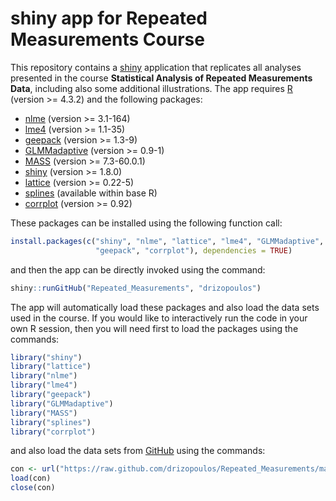 # shiny app for Repeated Measurements Course
This repository contains a [shiny](http://shiny.rstudio.com/) application that replicates 
all analyses presented in the course 
**Statistical Analysis of Repeated Measurements Data**, including also some additional 
illustrations. The app requires [R](http://cran.r-project.org/) 
(version >= 4.3.2) and the following packages:

* [nlme](http://cran.r-project.org/package=nlme) (version >= 3.1-164)
* [lme4](http://cran.r-project.org/package=lme4) (version >= 1.1-35)
* [geepack](http://cran.r-project.org/package=geepack) (version >= 1.3-9)
* [GLMMadaptive](http://cran.r-project.org/package=GLMMadaptive) (version >= 0.9-1)
* [MASS](http://cran.r-project.org/package=MASS) (version >= 7.3-60.0.1)
* [shiny](http://cran.r-project.org/package=shiny) (version >= 1.8.0)
* [lattice](http://cran.r-project.org/package=lattice) (version >= 0.22-5)
* [splines](http://cran.r-project.org/) (available within base R)
* [corrplot](http://cran.r-project.org/package=corrplot) (version >= 0.92)

These packages can be installed using the following function call:
```r
install.packages(c("shiny", "nlme", "lattice", "lme4", "GLMMadaptive", "MASS",
                   "geepack", "corrplot"), dependencies = TRUE)
```
and then the app can be directly invoked using the command:
```r
shiny::runGitHub("Repeated_Measurements", "drizopoulos")
```

The app will automatically load these packages and also load the data sets used in the 
course. If you would like to interactively run the code in your own R session, then you 
will need first to load the packages using the commands:
```r
library("shiny")
library("lattice")
library("nlme")
library("lme4")
library("geepack")
library("GLMMadaptive")
library("MASS")
library("splines")
library("corrplot")
```
and also load the data sets from [GitHub](https://github.com/drizopoulos/Repeated_Measurements) 
using the commands:
```r
con <- url("https://raw.github.com/drizopoulos/Repeated_Measurements/master/Data.RData")
load(con)
close(con)
```
